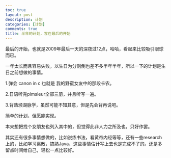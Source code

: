 ```yaml
---
toc: true
layout: post
description: 计划
categories: [计划]
comments: true
title: 半年的计划，写在最后的开始
---
```


最后的开始，也就是2009年最后一天的深夜过12点，哈哈，看起来比较吸引眼球而已。

一年太长而且容易失败，以生日为分割倒也差不多半年半年，所以一下的计划是生日之前想做的事情。

1.弹会 canon in  c 也就是 我的野蛮女友中的那段卡农。

2.日语听完pimsleur全部三册，并且听写一遍。

3.背熟濒湖脉学，虽然可能不知其意，但是先会背再说吧。

简单的计划，但愿能实现。

本来想把找个女朋友也列入其中的，但觉得此非人力之所及也，只好作罢。

其实还有很多事情想做的，比如说练书法，看黄帝内经等等，还有一些research上的，比如学习离散，搞熟Java，这些事情估计写上去也是完成不了的。还是多留点时间给自己，轻松一点比较好。